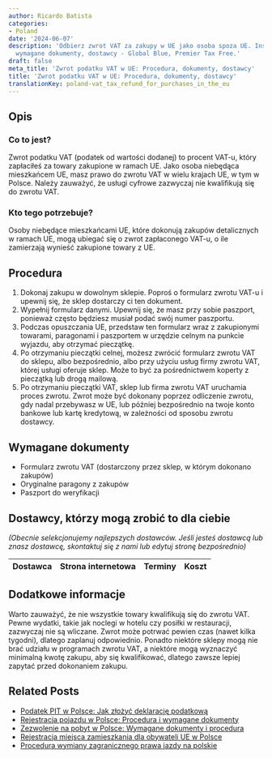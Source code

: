 ```yaml
---
author: Ricardo Batista
categories:
- Poland
date: '2024-06-07'
description: 'Odbierz zwrot VAT za zakupy w UE jako osoba spoza UE. Instrukcja: procedura,
  wymagane dokumenty, dostawcy - Global Blue, Premier Tax Free.'
draft: false
meta_title: 'Zwrot podatku VAT w UE: Procedura, dokumenty, dostawcy'
title: 'Zwrot podatku VAT w UE: Procedura, dokumenty, dostawcy'
translationKey: poland-vat_tax_refund_for_purchases_in_the_eu
---
```



## Opis
### Co to jest?
Zwrot podatku VAT (podatek od wartości dodanej) to procent VAT-u, który zapłaciłeś za towary zakupione w ramach UE. Jako osoba niebędąca mieszkańcem UE, masz prawo do zwrotu VAT w wielu krajach UE, w tym w Polsce. Należy zauważyć, że usługi cyfrowe zazwyczaj nie kwalifikują się do zwrotu VAT.

### Kto tego potrzebuje?
Osoby niebędące mieszkańcami UE, które dokonują zakupów detalicznych w ramach UE, mogą ubiegać się o zwrot zapłaconego VAT-u, o ile zamierzają wynieść zakupione towary z UE.

## Procedura
1. Dokonaj zakupu w dowolnym sklepie. Poproś o formularz zwrotu VAT-u i upewnij się, że sklep dostarczy ci ten dokument.
2. Wypełnij formularz danymi. Upewnij się, że masz przy sobie paszport, ponieważ często będziesz musiał podać swój numer paszportu.
3. Podczas opuszczania UE, przedstaw ten formularz wraz z zakupionymi towarami, paragonami i paszportem w urzędzie celnym na punkcie wyjazdu, aby otrzymać pieczątkę.
4. Po otrzymaniu pieczątki celnej, możesz zwrócić formularz zwrotu VAT do sklepu, albo bezpośrednio, albo przy użyciu usług firmy zwrotu VAT, której usługi oferuje sklep. Może to być za pośrednictwem koperty z pieczątką lub drogą mailową.
5. Po otrzymaniu pieczątki VAT, sklep lub firma zwrotu VAT uruchamia proces zwrotu. Zwrot może być dokonany poprzez odliczenie zwrotu, gdy nadal przebywasz w UE, lub później bezpośrednio na twoje konto bankowe lub kartę kredytową, w zależności od sposobu zwrotu dostawcy.

## Wymagane dokumenty
- Formularz zwrotu VAT (dostarczony przez sklep, w którym dokonano zakupów)
- Oryginalne paragony z zakupów
- Paszport do weryfikacji

## Dostawcy, którzy mogą zrobić to dla ciebie

_(Obecnie selekcjonujemy najlepszych dostawców. Jeśli jesteś dostawcą lub znasz dostawcę, skontaktuj się z nami lub edytuj stronę bezpośrednio)_

| Dostawca        |     Strona internetowa  |     Terminy     |       Koszt      |
| :-------------: | :-------------: |  :-------------: | :-------------: |

## Dodatkowe informacje
Warto zauważyć, że nie wszystkie towary kwalifikują się do zwrotu VAT. Pewne wydatki, takie jak noclegi w hotelu czy posiłki w restauracji, zazwyczaj nie są wliczane. Zwrot może potrwać pewien czas (nawet kilka tygodni), dlatego zaplanuj odpowiednio. Ponadto niektóre sklepy mogą nie brać udziału w programach zwrotu VAT, a niektóre mogą wyznaczyć minimalną kwotę zakupu, aby się kwalifikować, dlatego zawsze lepiej zapytać przed dokonaniem zakupu.
## Related Posts

- [Podatek PIT w Polsce: Jak złożyć deklarację podatkową](https://tramitit.com/pl/guides/poland/deklaracja_podatkowa_pit/)
- [Rejestracja pojazdu w Polsce: Procedura i wymagane dokumenty](https://tramitit.com/pl/guides/poland/zarejestrowanie_pojazdu/)
- [Zezwolenie na pobyt w Polsce: Wymagane dokumenty i procedura](https://tramitit.com/pl/guides/poland/karta_pobytu/)
- [Rejestracja miejsca zamieszkania dla obywateli UE w Polsce](https://tramitit.com/pl/guides/poland/rejestracja_pobytu_obywatela_ue/)
- [Procedura wymiany zagranicznego prawa jazdy na polskie](https://tramitit.com/pl/guides/poland/wymiana_prawa_jazdy/)